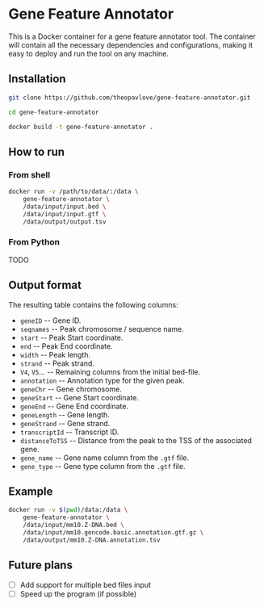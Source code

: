# Gene Feature Annotator

This is a Docker container for a gene feature annotator tool. The container will contain all the necessary dependencies and configurations, making it easy to deploy and run the tool on any machine.

## Installation

```sh
git clone https://github.com/theopavlove/gene-feature-annotator.git

cd gene-feature-annotator

docker build -t gene-feature-annotator .
```

## How to run

### From shell

```sh
docker run -v /path/to/data/:/data \
    gene-feature-annotator \
    /data/input/input.bed \
    /data/input/input.gtf \
    /data/output/output.tsv
```

### From Python

TODO

<!-- ```py
import docker

client = docker.from_env()
client.containers.run("gene-feature-annotator", "sleep infinity", detach=True)
``` -->

## Output format

The resulting table contains the following columns:

- `geneID` -- Gene ID.
- `seqnames` -- Peak chromosome / sequence name.
- `start` -- Peak Start coordinate.
- `end` -- Peak End coordinate.
- `width` -- Peak length.
- `strand` -- Peak strand.
- `V4`, `V5`... -- Remaining columns from the initial bed-file.
- `annotation` -- Annotation type for the given peak.
- `geneChr` -- Gene chromosome.
- `geneStart` -- Gene Start coordinate.
- `geneEnd` -- Gene End coordinate.
- `geneLength` -- Gene length.
- `geneStrand` -- Gene strand.
- `transcriptId` -- Transcript ID.
- `distanceToTSS` -- Distance from the peak to the TSS of the associated gene.
- `gene_name` -- Gene name column from the `.gtf` file. 
- `gene_type` -- Gene type column from the `.gtf` file.

## Example

```sh
docker run -v $(pwd)/data:/data \
    gene-feature-annotator \
    /data/input/mm10.Z-DNA.bed \
    /data/input/mm10.gencode.basic.annotation.gtf.gz \
    /data/output/mm10.Z-DNA.annotation.tsv
```

## Future plans

- [ ] Add support for multiple bed files input
- [ ] Speed up the program (if possible)